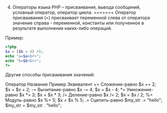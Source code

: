 04. Операторы языка PHP – присваивания, вывода сообщений, условный оператор, оператор цикла.
=======
Оператор присваивания (=) присваивает переменной слева от оператора значение справа - переменной, константы или полученное в результате выполнения каких-либо операций.

Пример:
```PHP
<?php 
$a = ($b = 4) +5;
echo "a=$a<br>";
echo "b=$b<br>";
?>
```
Другие способы присваивания значений:

Оператор	Название	Пример	Эквивалент
+=	Сложение-равно	$x += 2;	$x = $x + 2;
-=	Вычитание-равно	$x -= 4;	$x = $x - 4;
*=	Умножение-равно	$x *= 3;	$x = $x * 3;
/=	Деление-равно	$x /= 2;	$x = $x / 2;
%=	Модуль-равно	$x %= 5;	$x = $x % 5;
.=	Сцепить-равно	$my_str .= "hello";	$my_str = $my_str . "hello";
